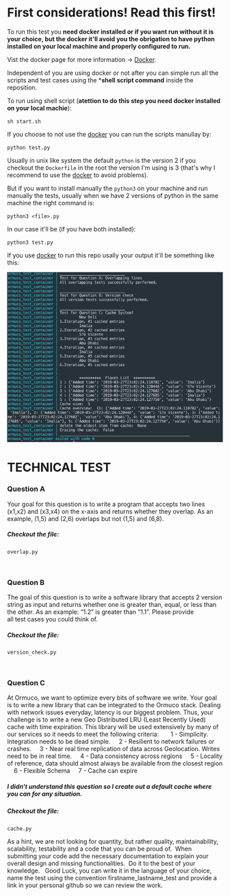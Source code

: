 # First considerations! Read this first!


To run this test you **need docker installed 
or if you want run without it is your choice, 
but the docker it'll avoid you the
 obrigation to have python installed on your local machine and properly configured to run.**


Vist the docker page for more information -> [Docker](https://www.docker.com/get-started).


Independent of you are using docker or not after you can simple run all the scripts and test cases using the ***shell script command**
 inside the reposition.
 
 To run using shell script (**atettion to do this step you need docker installed on your local machie**):
 
````
sh start.sh
````

If you choose to not use the [docker](https://www.docker.com/get-started) you can run the scripts manullay by:
```
python test.py
```

Usually in unix like system the default `python` is the version 2 if you checkout the `Dockerfile` 
in the root the version I'm using is 3 (that's why I recommend to use 
the [docker](https://www.docker.com/get-started) to avoid problems).

But if you want to install manually  the `python3` on your 
machine and run manually the tests, usually when we have 2 versions of python
 in the same machine the right command is:
 ```
 python3 <file>.py
 ```
 
 In our case it'll be (if you have both installed):
 ```
 python3 test.py
 ```
 
 
 If you use [docker](https://www.docker.com/get-started) to run 
 this repo usally your output it'll be something like this:

![Docker outuput screenshot](./image.png)


# TECHNICAL TEST 

### Question A
Your goal for this question is to write a program that accepts two lines (x1,x2) and (x3,x4) on the x-axis and returns whether they overlap. As an example, (1,5) and (2,6) overlaps but not (1,5) and (6,8).

##### Checkout the file:
```
overlap.py
```
 
### Question B
The goal of this question is to write a software library that accepts 2 version string as input and returns whether one is greater than, equal, or less than the other. As an example: “1.2” is greater than “1.1”. Please provide all test cases you could think of.
##### Checkout the file:
```
version_check.py
```
 

### Question C
At Ormuco, we want to optimize every bits of software we write. Your goal is to write a new library that can be integrated to the Ormuco stack. Dealing with network issues everyday, latency is our biggest problem. Thus, your challenge is to write a new Geo Distributed LRU (Least Recently Used) cache with time expiration. This library will be used extensively by many of our services so it needs to meet the following criteria:
 
    1 - Simplicity. Integration needs to be dead simple.
    2 - Resilient to network failures or crashes.
    3 - Near real time replication of data across Geolocation. Writes need to be in real time.
    4 - Data consistency across regions
    5 - Locality of reference, data should almost always be available from the closest region
    6 - Flexible Schema
    7 - Cache can expire 


##### I didn't understand this question so I create out a default cache where you can for any situation.

##### Checkout the file:
```
cache.py
```


As a hint, we are not looking for quantity, but rather quality, maintainability, scalability, testability and a code that you can be proud of. 
When submitting your code add the necessary documentation to explain your overall design and missing functionalities.  Do it to the best of your knowledge.
 
Good Luck, you can write it in the language of your choice, name the test using the convention firstname_lastname_test and provide a link in your personal github so we can review the work.

